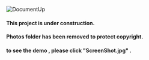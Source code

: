 ﻿![DocumentUp](http://mostafarahmati.ir/my%20git/under-construction.jpg)
#### This project is under construction.
#### Photos folder has been removed to protect copyright.
#### to see the demo , please click "ScreenShot.jpg" .